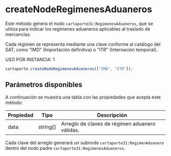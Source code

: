 # createNodeRegimenesAduaneros

Este método genera el nodo `cartaporte31:RegimenesAduaneros`, que se utiliza para indicar los regímenes aduaneros aplicables al traslado de mercancías.

Cada régimen se representa mediante una clave conforme al catálogo del SAT, como "IMD" (Importación definitiva) o "ITR" (Internación temporal).

USO POR INSTANCIA: 1

```ts
cartaporte.createNodeRegimenesAduaneros(["IMD", "ITR"]);
```

## Parámetros disponibles

A continuación se muestra una tabla con las propiedades que acepta este método:

| Propiedad | Tipo     | Descripción                                    |
| --------- | -------- | ---------------------------------------------- |
| data      | string[] | Arreglo de claves de régimen aduanero válidas. |

Cada clave del arreglo generará un subnodo `cartaporte31:RegimenAduanero` dentro del nodo padre `cartaporte31:RegimenesAduaneros`.

<!-- ## Lista de errores

Vaya a la seccion <a href="/docs/v3.0/validador/lista-de-errores#regimenes-aduaneros">`Lista de errores:RegimenesAduaneros`</a> para tener la lista de errores que se puede generar.
 -->
